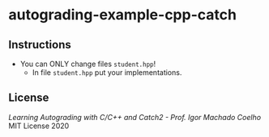 # autograding-example-cpp-catch

## Instructions

- You can ONLY change files `student.hpp`!
   * In file `student.hpp` put your implementations.


## License
*Learning Autograding with C/C++ and Catch2 - Prof. Igor Machado Coelho*
MIT License 2020
